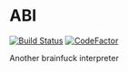 # ABI
[![Build Status](https://travis-ci.com/Shylock-Hg/ABI.svg?branch=master)](https://travis-ci.com/Shylock-Hg/ABI)
[![CodeFactor](https://www.codefactor.io/repository/github/shylock-hg/abi/badge)](https://www.codefactor.io/repository/github/shylock-hg/abi)

Another brainfuck interpreter
